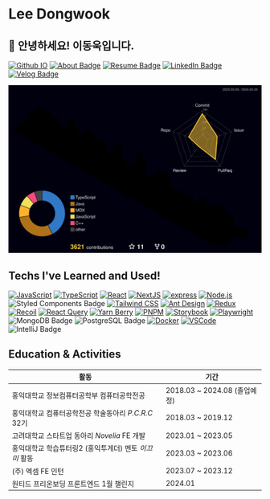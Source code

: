 # Lee Dongwook

## 👋 안녕하세요! 이동욱입니다.



[![Github IO](https://img.shields.io/badge/Github.io-000000?style=flat&logo=AboutMe&logoColor=white)](https://lee-dongwook.github.io/)
[![About Badge](https://img.shields.io/badge/AboutMe-000000?style=flat&logo=AboutMe&logoColor=white)](https://about-dong-wook.vercel.app)
[![Resume Badge](https://img.shields.io/badge/notion-D3D3D3?style=flat&logo=notion&logoColor=white)](https://zigzag-citrus-12b.notion.site/cd0f3792573b4f45bfb94e4493be1adf)
[![LinkedIn Badge](http://img.shields.io/badge/-LinkedIn-0072b1?style=flat&logo=linkedin&link=https://www.linkedin.com/in/dong-wook-lee-1095112a0/)](https://www.linkedin.com/in/dong-wook-lee-1095112a0/)
[![Velog Badge](http://img.shields.io/badge/-Velog-20c997?style=flat&link=https://velog.io/@dlehddnr99/)](https://velog.io/@dlehddnr99/)


![](./profile-3d-contrib/profile-night-rainbow.svg)

## Techs I've Learned and Used!
[![JavaScript](https://img.shields.io/badge/JavaScript-%23F7DF1E?style=flat&logo=javascript&logoColor=black)](https://developer.mozilla.org/en-US/docs/Web/JavaScript)
[![TypeScript](https://img.shields.io/badge/TypeScript-%233178C6?style=flat&logo=typescript&logoColor=white)](https://www.typescriptlang.org/)
[![React](https://img.shields.io/badge/React-%2361DAFB?style=flat&logo=react&logoColor=white)](https://reactjs.org/)
[![NextJS](https://img.shields.io/badge/Next.js-%23000000?style=flat&logo=next.js&logoColor=white)](https://nextjs.org/)
[![express](https://img.shields.io/badge/express-green?style=flat&logo=express&logoColor=white)](https://www.npmjs.com/package/express)
[![Node.js](https://img.shields.io/badge/Node.js-43853D?style=flat&logo=node.js&logoColor=white)](https://nodejs.org/)
![Styled Components Badge](https://img.shields.io/badge/styled%20components-DB7093?style=flat-square&logo=styled-components&logoColor=white)
[![Tailwind CSS](https://img.shields.io/badge/Tailwind_CSS-%231a202c?style=flat&logo=tailwind-css&logoColor=white)](https://tailwindcss.com/)
[![Ant Design](https://img.shields.io/badge/Ant_Design-%230170FE?style=flat&logo=ant-design&logoColor=white)](https://ant.design/)
[![Redux](https://img.shields.io/badge/Redux-%23764ABC?style=flat&logo=redux&logoColor=white)](https://redux.js.org/)
[![Recoil](https://img.shields.io/badge/Recoil-%2384BCD8?style=flat&logo=recoil&logoColor=white)](https://recoiljs.org/)
[![React Query](https://img.shields.io/badge/React_Query-%2385d0d3?style=flat&logo=react-query&logoColor=white)](https://react-query.tanstack.com/)
[![Yarn Berry](https://img.shields.io/badge/Yarn_Berry-%232C8EBB?style=flat&logo=yarn&logoColor=white)](https://yarnpkg.com/features/berry)
[![PNPM](https://img.shields.io/badge/PNPM-%23F53838?style=flat&logo=pnpm&logoColor=white)](https://pnpm.io/)
[![Storybook](https://img.shields.io/badge/Storybook-%23FF4785?style=flat&logo=storybook&logoColor=white)](https://storybook.js.org/)
[![Playwright](https://img.shields.io/badge/Playwright-%231099FF?style=flat&logo=playwright&logoColor=white)](https://playwright.dev/)
![MongoDB Badge](https://img.shields.io/badge/MongoDB-47A248?style=flat-square&logo=MongoDB&logoColor=white)
![PostgreSQL Badge](https://img.shields.io/badge/PostgreSQL-336791?style=flat-square&logo=PostgreSQL&logoColor=white)
[![Docker](https://img.shields.io/badge/Docker-%232496ED?style=flat&logo=docker&logoColor=white)](https://www.docker.com/)
[![VSCode](https://img.shields.io/badge/VS_Code-%23007ACC?style=flat&logo=visual-studio-code&logoColor=white)](https://code.visualstudio.com/)
![IntelliJ Badge](https://img.shields.io/badge/IntelliJ%20IDEA-000000?style=flat-square&logo=IntelliJ%20IDEA&logoColor=white)

## Education & Activities

| 활동                                      | 기간                    |
|-------------------------------------------|-------------------------|
| 홍익대학교 정보컴퓨터공학부 컴퓨터공학전공    | 2018.03 ~ 2024.08 (졸업예정) |
| 홍익대학교 컴퓨터공학전공 학술동아리 _P.C.R.C_ 32기 | 2018.03 ~ 2019.12        |
| 고려대학교 스타트업 동아리 _Novelia_ FE 개발 | 2023.01 ~ 2023.05        |
| 홍익대학교 학습튜터링2 (홍익투게더) 멘토 _이끄미_ 활동 | 2023.03 ~ 2023.06   |
| (주) 엑셈 FE 인턴                           | 2023.07 ~ 2023.12        |
| 원티드 프리온보딩 프론트엔드 1월 챌린지     | 2024.01                  |

